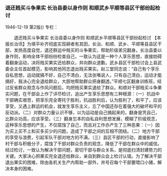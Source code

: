 ### 退还贱买斗争果实  长治县委以身作则  和顺武乡平顺等县区干部纷起检讨

1946-12-19
第2版()
专栏：

　　退还贱买斗争果实  长治县委以身作则
    和顺武乡平顺等县区干部纷起检讨
    【本报长治讯】为填平补齐彻底实现耕者有其田，长治、和顺、武乡、平顺等县县区干部，发扬高度自觉，退还群运中贱买的斗争果实，帮助阶级弟兄翻身。长治县委以身作则，影响全体干部纷纷检查自己，一致认为这是一种个人享乐思想，直接妨碍着翻身运动，决将贱买果实还给群众，并向群众道歉。武乡县区干部检讨会上县武委会主任首起模范，影响其他同志退出贱买果实。赵三堂同志说：“自己有个享乐自私思想，运动就搞不好，自己不清白，无法张嘴说人，只有自己清白，运动才能搞好，我决心完全退给群众，大胆地帮助群众把身翻透。”平顺七区翻身训练班，经过反省群众观念与作风问题后，均把贱买果实退给了群众。和顺对干部贱买斗争果实问题，在干部会上作了详尽检讨，追出产生享乐思想有三种根源：（一）抗战中干部确实艰苦，把享乐完全寄托于胜利，抗战胜利后，认为胜利了，和平了，应该享受，又遇上群运的机会，就发生享乐主义，忘了中国还存在着强大的破坏和平的反动派。（二）对群众力量认识不够，以为运动是自己搞起来的，翻身是凭自己，比群众功高，应该享受。（三）翻身忘本的自私自利思想发展，模糊了阶级观念，这种享乐思想的产生，不仅腐蚀了自己，而且对工作亦产生了三种恶果：（一）因为买上买不上和买多买少的问题，造成了干部之间的互相不团结。（二）地方干部的享受与浪费，引起军队干部对地方的不满。（三）县区干部的行动，直接影响了村干部与积极分子，腐蚀了干部对群众负责的观念，降低了干部在群众中的威信。经过检讨，一致认为解决干部问题，密切干部与群众关系，是彻底扫清封建势力的关键。大家决心把果实完全退还给群众，亲自到群众会上检讨认错。为了解决干部退出果实的困难，除由各机关生产内帮助一部外，并号召每个干部要喂口小猪，解决本身的困难。
